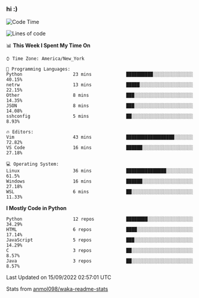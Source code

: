 ### hi :)

<!--START_SECTION:waka-->
![Code Time](http://img.shields.io/badge/Code%20Time-937%20hrs%205%20mins-blue)

![Lines of code](https://img.shields.io/badge/From%20Hello%20World%20I%27ve%20Written-599%20Thousand%20lines%20of%20code-blue)

📊 **This Week I Spent My Time On** 

```text
⌚︎ Time Zone: America/New_York

💬 Programming Languages: 
Python                   23 mins             ██████████░░░░░░░░░░░░░░░   40.15% 
netrw                    13 mins             █████░░░░░░░░░░░░░░░░░░░░   22.15% 
Other                    8 mins              ███░░░░░░░░░░░░░░░░░░░░░░   14.35% 
JSON                     8 mins              ███░░░░░░░░░░░░░░░░░░░░░░   14.08% 
sshconfig                5 mins              ██░░░░░░░░░░░░░░░░░░░░░░░   8.93%

🔥 Editors: 
Vim                      43 mins             ██████████████████░░░░░░░   72.82% 
VS Code                  16 mins             ██████░░░░░░░░░░░░░░░░░░░   27.18%

💻 Operating System: 
Linux                    36 mins             ███████████████░░░░░░░░░░   61.5% 
Windows                  16 mins             ██████░░░░░░░░░░░░░░░░░░░   27.18% 
WSL                      6 mins              ██░░░░░░░░░░░░░░░░░░░░░░░   11.33%

```

**I Mostly Code in Python** 

```text
Python                   12 repos            ████████░░░░░░░░░░░░░░░░░   34.29% 
HTML                     6 repos             ████░░░░░░░░░░░░░░░░░░░░░   17.14% 
JavaScript               5 repos             ███░░░░░░░░░░░░░░░░░░░░░░   14.29% 
C                        3 repos             ██░░░░░░░░░░░░░░░░░░░░░░░   8.57% 
Java                     3 repos             ██░░░░░░░░░░░░░░░░░░░░░░░   8.57%

```



 Last Updated on 15/09/2022 02:57:01 UTC
<!--END_SECTION:waka-->

Stats from [anmol098/waka-readme-stats](https://github.com/anmol098/waka-readme-stats)